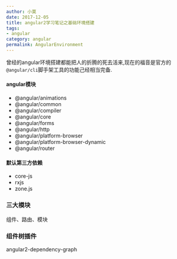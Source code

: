 ```yaml
---
author: 小莫
date: 2017-12-05
title: angular2学习笔记之基础环境搭建
tags:
- angular
category: angular
permalink: AngularEnvironment
---
```

曾经的angular环境搭建都能把人的折腾的死去活来,现在的福音是官方的`@angular/cli`脚手架工具的功能己经相当完备.
<!-- more -->

#### angular模块
- @angular/animations
- @angular/common
- @angular/compiler
- @angular/core
- @angular/forms
- @angular/http
- @angular/platform-browser
- @angular/platform-browser-dynamic
- @angular/router

#### 默认第三方依赖
- core-js
- rxjs
- zone.js

###  三大模块
组件、路由、模块

### 组件树插件
angular2-dependency-graph

